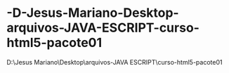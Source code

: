 # -D-Jesus-Mariano-Desktop-arquivos-JAVA-ESCRIPT-curso-html5-pacote01
D:\Jesus Mariano\Desktop\arquivos-JAVA ESCRIPT\curso-html5-pacote01
